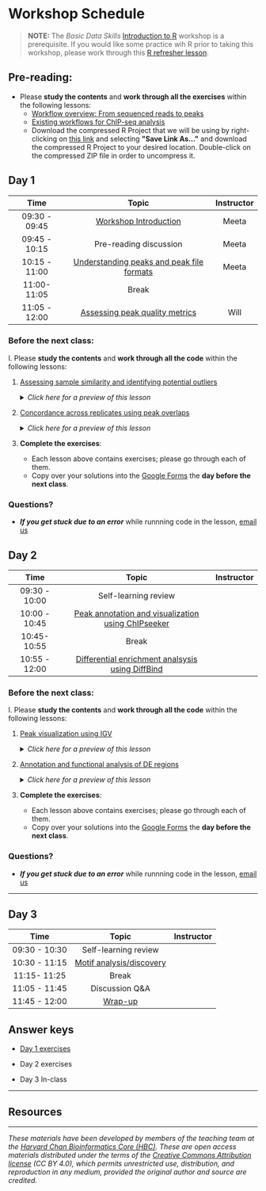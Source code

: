 # Workshop Schedule

> **NOTE:** The *Basic Data Skills* [Introduction to R](https://hbctraining.github.io/Intro-to-R-flipped/) workshop is a prerequisite. If you would like some practice wih R prior to taking this workshop, please work through this [R refresher lesson](https://hbctraining.github.io/DGE_workshop_salmon_online/lessons/R_refresher.html).


## Pre-reading:

* Please **study the contents** and **work through all the exercises** within the following lessons:
  * [Workflow overview: From sequenced reads to peaks](../lessons/00a_peak_calling_workflow_review.md)
  * [Existing workflows for ChIP-seq analysis](../lessons/00b_peak_calling_with_nfcore.md)
  * Download the compressed R Project that we will be using by right-clicking on [this link](https://www.dropbox.com/scl/fi/s9mxwd7ttqgjt040m6bm2/Peak_analysis.zip?rlkey=ceqbv4pyx59jxsoa0xoh9l6kb&st=q7rlclil&dl=1) and selecting **"Save Link As..."** and download the compressed R Project to your desired location. Double-click on the compressed ZIP file in order to uncompress it.
 
  
## Day 1

| Time |  Topic  | Instructor |
|:-----------:|:----------:|:--------:|
| 09:30 - 09:45 | [Workshop Introduction](../lectures/workshop_intro_slides.pdf) | Meeta |
| 09:45 - 10:15 | Pre-reading discussion | Meeta |
| 10:15 - 11:00 | [Understanding peaks and peak file formats](../lessons/01_Introduction_to_peak_files.md)  | Meeta |
| 11:00- 11:05 | Break|  |
| 11:05 - 12:00 | [Assessing peak quality metrics](../lessons/02a_peak_quality_metrics_assesment.md) | Will |


### Before the next class:

I. Please **study the contents** and **work through all the code** within the following lessons:
   1. [Assessing sample similarity and identifying potential outliers](../lessons/02b_sample_similarity.md)
      <details>
       <summary><i>Click here for a preview of this lesson</i></summary>
         <br>One step in the QC of samples is to see how samples compare to one another. Generally, we expect replicates from each sample group to be more similar to each other and dissimilar to replicates from a different sample group. Here, we use read density (counts across the genome) and peak signal data to check if it meets our expectations.<br><br>In this lesson you will:<br>
             - Create PCA plots and inter-sample correlation heatmaps<br>
             - Evaluate plots to identify potential outliers and other effects<br>
             - Create visualiations using signal data from peaks to identify proposed thresholds for downstream analysis<br><br>
        </details>
   

   2. [Concordance across replicates using peak overlaps](../lessons/03_peak_overlaps.md)
      <details>
       <summary><i>Click here for a preview of this lesson</i></summary>
         <br>A quantitative way of evaluating how similar replicates are is to identify how many of the same peaks were called in each replicate. Biological replicates will inevitably exhibit some amount of variability, but the hope is that the majority of our peaks are identified in each sample. By looking at peak overlaps we can identify and remove a weaker replicate and/or use the overlap to create a consensus set of peaks. <br><br>In this lesson, we will:<br>
             - Discuss IRange and GRanges data structures in R<br>
             - Compute peak overlaps and create visualizations for the results<br><br>
        </details>
        

3. **Complete the exercises**:
   * Each lesson above contains exercises; please go through each of them.
   * Copy over your solutions into the [Google Forms]() the **day before the next class**.


### Questions?
* ***If you get stuck due to an error*** while runnning code in the lesson, [email us](mailto:hbctraining@hsph.harvard.edu) 

## Day 2

| Time |  Topic  | Instructor |
|:-----------:|:----------:|:--------:|
| 09:30 - 10:00 | Self-learning review |  |
| 10:00 - 10:45 | [Peak annotation and visualization using ChIPseeker](../lessons/04_peak_annotation_and_visualization.md)|  |
| 10:45- 10:55 | Break|  |
| 10:55 - 12:00 | [Differential enrichment analsysis using DiffBind](../lessons/06_diffbind_analysis.md) |  |


### Before the next class:

I. Please **study the contents** and **work through all the code** within the following lessons:
   1. [Peak visualization using IGV](05_peak_visualization_with_igv.md)
      <details>
       <summary><i>Click here for a preview of this lesson</i></summary>
         <br>A two sentence summary of the lesson.... <br><br>In this lesson, we will:<br>
             - Point 1<br>
             - Point 2<br><br>
        </details>
   

   2. [Annotation and functional analysis of DE regions](../lessons/07_DE_annotation_and_enrichment_analysis.md)
      <details>
       <summary><i>Click here for a preview of this lesson</i></summary>
         <br>A two sentence summary of the lesson.... <br><br>In this lesson, we will:<br>
             - Point 1<br>
             - Point 2<br><br>
        </details>
        
3. **Complete the exercises**:
   * Each lesson above contains exercises; please go through each of them.
   * Copy over your solutions into the [Google Forms]() the **day before the next class**.

### Questions?
* ***If you get stuck due to an error*** while runnning code in the lesson, [email us](mailto:hbctraining@hsph.harvard.edu) 

***

## Day 3

| Time |  Topic  | Instructor |
|:-----------:|:----------:|:--------:|
| 09:30 - 10:30 | Self-learning review |  |
| 10:30 - 11:15 | [Motif analysis/discovery]() |  |
| 11:15- 11:25 | Break|  |
| 11:05 - 11:45 | Discussion Q&A |  |
| 11:45 - 12:00 | [Wrap-up](../lectures/Workshop_wrapup.pdf) |  |


## Answer keys

* [Day 1 exercises](../homework/Day_1_answer_key.md)

* Day 2 exercises 

* Day 3 In-class

***

## Resources



***

*These materials have been developed by members of the teaching team at the [Harvard Chan Bioinformatics Core (HBC)](http://bioinformatics.sph.harvard.edu/). These are open access materials distributed under the terms of the [Creative Commons Attribution license](https://creativecommons.org/licenses/by/4.0/) (CC BY 4.0), which permits unrestricted use, distribution, and reproduction in any medium, provided the original author and source are credited.*
